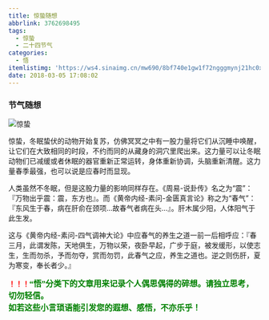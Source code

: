 ```yaml
---
title: 惊蛰随想
abbrlink: 3762698495
tags:
  - 惊蛰
  - 二十四节气
categories:
  - 悟
itemlistimg: 'https://ws4.sinaimg.cn/mw690/8bf740e1gw1f72ngggmynj21hc0xctkq.jpg'
date: 2018-03-05 17:08:02
---
```

### 节气随想

![惊蛰](https://ws4.sinaimg.cn/mw690/8bf740e1gw1f72ngggmynj21hc0xctkq.jpg)

惊蛰，冬眠蛰伏的动物开始复苏，仿佛冥冥之中有一股力量将它们从沉睡中唤醒，让它们在大致相同的时段，不约而同的从藏身的洞穴里爬出来。这力量可以让冬眠动物们已减缓或者休眠的器官重新正常运转，身体重新协调，头脑重新清醒。这力量春季最强，也可以说是应春时而显现。

人类虽然不冬眠，但是这股力量的影响同样存在。《周易-说卦传》名之为“震”：『万物出乎震：震，东方也』。而《黄帝内经-素问-金匮真言论》称之为“春气”：『东风生于春，病在肝俞在颈项…故春气者病在头…』。肝木属少阳，人体阳气于此生发。

这与《黄帝内经-素问-四气调神大论》中应春气的养生之道一前一后相呼应：『春三月，此谓发陈，天地俱生，万物以荣，夜卧早起，广步于庭，被发缓形，以使志生，生而勿杀，予而勿夺，赏而勿罚，此春气之应，养生之道也。逆之则伤肝，夏为寒变，奉长者少。』  


**<font color=red>！！！</font><font color=green face=微软雅黑 size=3>“悟”分类下的文章用来记录个人偶思偶得的碎想。请独立思考，切勿轻信。  
如若这些小言琐语能引发您的遐想、感悟，不亦乐乎！</font>**